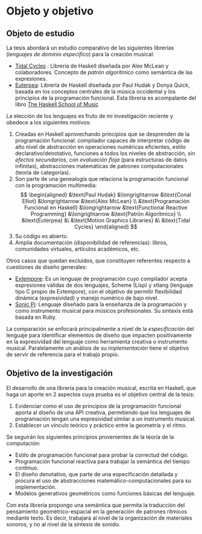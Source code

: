 # Objeto y objetivo

## Objeto de estudio

La tesis abordará un estudio comparativo de las siguientes librerías (_lenguajes de dominio específico_) para la creación musical:

* [Tidal Cycles](https://tidalcycles.org/) : Librería de Haskell diseñada por Alex McLean y colaboradores. Concepto de _patrón algorítmico_ como semántica de las expresiones.
* [Euterpea](https://www.euterpea.com/): Librería de Haskell diseñada por Paul Hudak y Donya Quick, basada en los conceptos centrales de la música occidental y los principios de la programación funcional. Esta librería es acompalante del libro [The Haskell School of Music](https://www.cs.yale.edu/homes/hudak/Papers/HSoM.pdf) 

La elección de los lenguajes es fruto de mi investigación reciente y obedece a los siguientes motivos: 

1. Creadas en Haskell aprovechando principios que se desprenden de la programación funcional: compilador capaces de interpretar código de alto nivel de abstracción en operaciones numéricas eficientes, estilo declarativo/denotativo, funciones a todos los niveles de abstracción, sin _efectos secundarios_, con _evaluación floja_ (para estructuras de datos infinitas), abstracciones matemáticas de patrones computacionales (teoría de categorías).
2. Son parte de una genealogía que relaciona la programación funcional con la programación multimedia:
    $$
    \begin{aligned}
    &\text{Paul Hudak} &\longrightarrow &\text{Conal Elliot} 
    &\longrightarrow &\text{Alex McLean} \\
    &\text{Programación Funcional en Haskell} &\longrightarrow &\text{Functional Reactive Programming}
    &\longrightarrow &\text{Patrón Algorítmico} \\
    &\text{Euterpea} &\ &\text{Motion Graphics Libraries} &\ &\text{Tidal Cycles}
    \end{aligned}
    $$
3. Su código es abierto.
4. Amplia documentación (disponibilidad de referencias): libros, comunidades virtuales, artículos académicos, etc.

Otros casos que quedan excluidos, que constituyen referentes respecto a cuestiones de diseño generales:

* [Extempore](https://extemporelang.github.io/): Es un lenguaje de programación cuyo compilador acepta expresiones válidas de dos lenguajes, Scheme (Lisp) y xtlang (lenguaje tipo C propio de Extempore), con el objetivo de permitir flexibilidad dinámica (expresividad) y manejo numérico de bajo nivel. 
* [Sonic Pi](https://sonic-pi.net/): Lenguaje diseñado para la enseñanza de la programación y como instrumento musical para músicos profesionales. Su sintaxis está basada en Ruby.

La comparación se enfocará principalmente a nivel de la _especificación_ del lenguaje para
identificar elementos de diseño que impacten positivamente en la expresividad del lenguaje
como herramienta creativa o instrumento musical. Paralelamente
un análisis de su _implementación_ tiene el objetivo de servir de referencia para el trabajo propio. 


## Objetivo de la investigación

El desarrollo de una librería para la creación musical, escrita en Haskell, que haga un aporte
en 2 aspectos cuya prueba es el objetivo central de la tesis:

1. Evidenciar como el uso de principios de la programación funcional aporta al diseño de una API creativa,
    permitiendo que los lenguajes de programación tengan una expresividad similar a 
    un instrumento musical.
2. Establecer un vínculo teórico y práctico entre la geometría y el ritmo.


Se seguirán los siguientes principios provenientes de la teoría de la computación: 

* Estilo de programación funcional para probar la correctud del código.
* Programación funcional reactiva para trabajar la semántica del tiempo continuo. 
* El diseño denotativo, que parte de una especificación detallada y procura el uso de abstracciones matemático-computacionales para su implementación.
* Modelos generativos geométricos como funciones básicas del lenguaje.

Con esta librería propongo una semántica que permita la traducción del pensamiento
geométrico-espacial en la generación de patrones rítmicos mediante texto. 
Es decir, trabajará al nivel de la organización de materiales
sonoros, y no al nivel de la síntesis de sonido.

